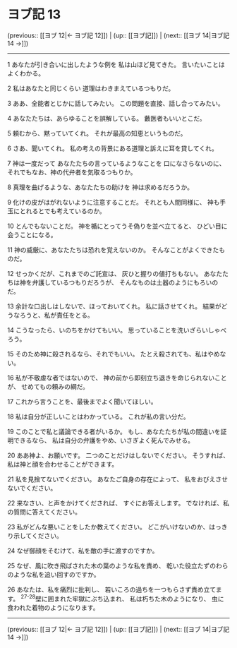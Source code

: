 # ヨブ記 13

(previous:: [[ヨブ 12|← ヨブ記 12]]) | (up:: [[ヨブ記]]) | (next:: [[ヨブ 14|ヨブ記 14 →]])

***


1 あなたが引き合いに出したような例を 私は山ほど見てきた。 言いたいことはよくわかる。 

2 私はあなたと同じくらい 道理はわきまえているつもりだ。 

3 ああ、全能者とじかに話してみたい。 この問題を直接、話し合ってみたい。 

4 あなたたちは、あらゆることを誤解している。 藪医者もいいとこだ。 

5 頼むから、黙っていてくれ。 それが最高の知恵というものだ。 

6 さあ、聞いてくれ。 私の考えの背景にある道理と訴えに耳を貸してくれ。 

7 神は一度だって あなたたちの言っているようなことを 口になさらないのに、 それでもなお、神の代弁者を気取るつもりか。 

8 真理を曲げるような、あなたたちの助けを 神は求めるだろうか。 

9 化けの皮がはがれないように注意することだ。 それとも人間同様に、 神も手玉にとれるとでも考えているのか。 

10 とんでもないことだ。 神を楯にとってうそ偽りを並べ立てると、 ひどい目に会うことになる。 

11 神の威厳に、あなたたちは恐れを覚えないのか。 そんなことがよくできたものだ。 

12 せっかくだが、これまでのご託宣は、 灰ひと握りの値打ちもない。 あなたたちは神を弁護しているつもりだろうが、 そんなものは土器のようにもろいのだ。 

13 余計な口出しはしないで、ほっておいてくれ。 私に話させてくれ。 結果がどうなろうと、私が責任をとる。 

14 こうなったら、いのちをかけてもいい。 思っていることを洗いざらいしゃべろう。 

15 そのため神に殺されるなら、それでもいい。 たとえ殺されても、私はやめない。 

16 私が不敬虔な者ではないので、 神の前から即刻立ち退きを命じられないことが、 せめてもの頼みの綱だ。 

17 これから言うことを、最後までよく聞いてほしい。 

18 私は自分が正しいことはわかっている。 これが私の言い分だ。 

19 このことで私と議論できる者がいるか。 もし、あなたたちが私の間違いを証明できるなら、 私は自分の弁護をやめ、いさぎよく死んでみせる。 

20 ああ神よ、お願いです。 二つのことだけはしないでください。 そうすれば、私は神と顔を合わせることができます。 

21 私を見捨てないでください。 あなたご自身の存在によって、 私をおびえさせないでください。 

22 来なさい、と声をかけてくだされば、 すぐにお答えします。 でなければ、私の質問に答えてください。 

23 私がどんな悪いことをしたか教えてください。 どこがいけないのか、はっきり示してください。 

24 なぜ御顔をそむけて、私を敵の手に渡すのですか。 

25 なぜ、風に吹き飛ばされた木の葉のような私を責め、 乾いた役立たずのわらのような私を追い回すのですか。 

26 あなたは、私を痛烈に批判し、 若いころの過ちを一つもらさず責め立てます。 <sup class="versenum">27-28</sup>壁に囲まれた牢獄にぶち込まれ、 私は朽ちた木のようになり、 虫に食われた着物のようになります。

***

(previous:: [[ヨブ 12|← ヨブ記 12]]) | (up:: [[ヨブ記]]) | (next:: [[ヨブ 14|ヨブ記 14 →]])
